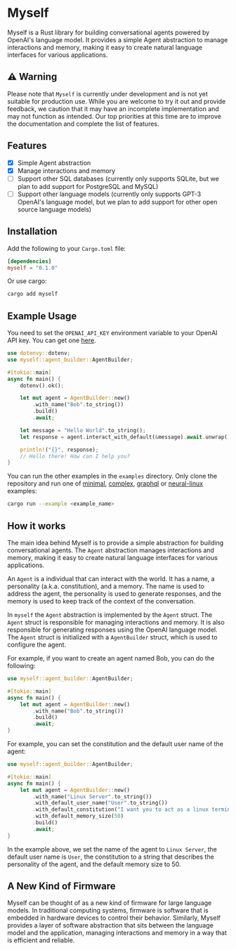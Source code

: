 # Myself

Myself is a Rust library for building conversational agents powered by OpenAI's language model. It provides a simple Agent abstraction to manage interactions and memory, making it easy to create natural language interfaces for various applications.

## ⚠️ Warning

Please note that `Myself` is currently under development and is not yet suitable for production use. While you are welcome to try it out and provide feedback, we caution that it may have an incomplete implementation and may not function as intended. Our top priorities at this time are to improve the documentation and complete the list of features.

## Features

- [x] Simple Agent abstraction
- [x] Manage interactions and memory
- [ ] Support other SQL databases (currently only supports SQLite, but we plan to add support for PostgreSQL and MySQL)
- [ ] Support other language models (currently only supports GPT-3 OpenAI's language model, but we plan to add support for other open source language models)

## Installation

Add the following to your `Cargo.toml` file:

```toml
[dependencies]
myself = "0.1.0"
```

Or use cargo:

```bash
cargo add myself
```

## Example Usage

You need to set the `OPENAI_API_KEY` environment variable to your OpenAI API key. You can get one [here](https://beta.openai.com/account/api-keys).

```rust
use dotenvy::dotenv;
use myself::agent_builder::AgentBuilder;

#[tokio::main]
async fn main() {
    dotenv().ok();

    let mut agent = AgentBuilder::new()
        .with_name("Bob".to_string())
        .build()
        .await;

    let message = "Hello World".to_string();
    let response = agent.interact_with_default(&message).await.unwrap();

    println!("{}", response);
    // Hello there! How can I help you?
}
```

You can run the other examples in the `examples` directory. Only clone the repository and run one of [minimal](/examples/minimal/main.rs), [complex](/examples/complex/main.rs), [graphql](/examples/graphql/main.rs) or [neural-linux](/examples/neural-linux/main.rs) examples:

```bash
cargo run --example <example_name>
```

## How it works

The main idea behind Myself is to provide a simple abstraction for building conversational agents. The `Agent` abstraction manages interactions and memory, making it easy to create natural language interfaces for various applications.

An `Agent` is a individual that can interact with the world. It has a name, a personality (a.k.a. constitution), and a memory. The name is used to address the agent, the personality is used to generate responses, and the memory is used to keep track of the context of the conversation.

In `myself` the `Agent` abstraction is implemented by the `Agent` struct. The `Agent` struct is responsible for managing interactions and memory. It is also responsible for generating responses using the OpenAI language model. The `Agent` struct is initialized with a `AgentBuilder` struct, which is used to configure the agent.

For example, if you want to create an agent named Bob, you can do the following:

```rust
use myself::agent_builder::AgentBuilder;

#[tokio::main]
async fn main() {
    let mut agent = AgentBuilder::new()
        .with_name("Bob".to_string())
        .build()
        .await;
}
```

For example, you can set the constitution and the default user name of the agent:

```rust
use myself::agent_builder::AgentBuilder;

#[tokio::main]
async fn main() {
    let mut agent = AgentBuilder::new()
        .with_name("Linux Server".to_string())
        .with_default_user_name("User".to_string())
        .with_default_constitution("I want you to act as a linux terminal. I will type commands and you will reply with what the terminal should show. I want you to only reply with the terminal output inside one unique code block, and nothing else. do not write explanations. do not type commands unless I instruct you to do so. When I need to tell you something in English, I will do so by putting text inside curly brackets {like this}.".into())
        .with_default_memory_size(50)
        .build()
        .await;
}
```

In the example above, we set the name of the agent to `Linux Server`, the default user name is `User`, the constitution to a string that describes the personality of the agent, and the default memory size to 50.

## A New Kind of Firmware

Myself can be thought of as a new kind of firmware for large language models. In traditional computing systems, firmware is software that is embedded in hardware devices to control their behavior. Similarly, Myself provides a layer of software abstraction that sits between the language model and the application, managing interactions and memory in a way that is efficient and reliable.

```

```
